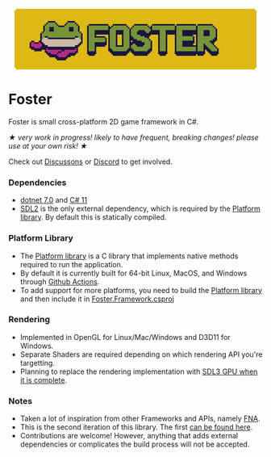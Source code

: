 <p align="center">
<img width="480" src="Foster.png" alt="Foster logo">
</p>

# Foster
Foster is small cross-platform 2D game framework in C#.

_★ very work in progress! likely to have frequent, breaking changes! please use at your own risk! ★_

Check out [Discussons](https://github.com/NoelFB/Foster/discussions) or [Discord](https://discord.gg/K7tdFuP3Bg) to get involved.

### Dependencies
 - [dotnet 7.0](https://dotnet.microsoft.com/en-us/download/dotnet/7.0) and [C# 11](https://learn.microsoft.com/en-us/dotnet/csharp/whats-new/csharp-11)
 - [SDL2](https://github.com/libsdl-org/sdl) is the only external dependency, which is required by the [Platform library](https://github.com/NoelFB/Foster/tree/main/Platform). By default this is statically compiled.

### Platform Library
 - The [Platform library](https://github.com/NoelFB/Foster/tree/main/Platform) is a C library that implements native methods required to run the application.
 - By default it is currently built for 64-bit Linux, MacOS, and Windows through [Github Actions](https://github.com/NoelFB/Foster/actions/workflows/build-libs.yml).
 - To add support for more platforms, you need to build the [Platform library](https://github.com/NoelFB/Foster/tree/main/Platform) and then include it in [Foster.Framework.csproj](https://github.com/NoelFB/Foster/blob/main/Framework/Foster.Framework.csproj#L27)

### Rendering
 - Implemented in OpenGL for Linux/Mac/Windows and D3D11 for Windows.
 - Separate Shaders are required depending on which rendering API you're targetting.
 - Planning to replace the rendering implementation with [SDL3 GPU when it is complete](https://github.com/NoelFB/Foster2023/issues/1).

### Notes
 - Taken a lot of inspiration from other Frameworks and APIs, namely [FNA](https://fna-xna.github.io/).
 - This is the second iteration of this library. The first [can be found here](https://github.com/noelfb/fosterold).
 - Contributions are welcome! However, anything that adds external dependencies or complicates the build process will not be accepted.
